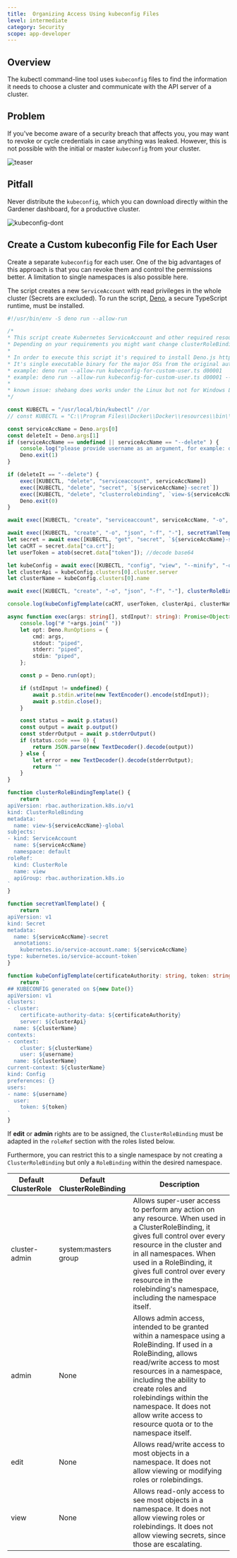 ```yaml
---
title:  Organizing Access Using kubeconfig Files
level: intermediate
category: Security
scope: app-developer
---
```


## Overview

The kubectl command-line tool uses `kubeconfig` files to find the information it needs to choose a cluster and 
communicate with the API server of a cluster.

## Problem
If you've become aware of a security breach that affects you, you may want to revoke or cycle credentials 
in case anything was leaked. However, this is not possible with the initial or master `kubeconfig` from your 
cluster.

![teaser](./images/teaser.svg)

## Pitfall

Never distribute the `kubeconfig`, which you can download directly within the Gardener dashboard, for a productive cluster.

![kubeconfig-dont](./images/kubeconfig-initial.png)


## Create a Custom kubeconfig File for Each User

Create a separate `kubeconfig` for each user. One of the big advantages of this approach is that you can revoke them and control 
the permissions better. A limitation to single namespaces is also possible here.

The script creates a new `ServiceAccount` with read privileges in the whole cluster (Secrets are excluded).
To run the script, [Deno](https://deno.land/), a secure TypeScript runtime, must be installed.


```TypeScript
#!/usr/bin/env -S deno run --allow-run

/*
* This script create Kubernetes ServiceAccount and other required resource and print KUBECONFIG to console.
* Depending on your requirements you might want change clusterRoleBindingTemplate() function
*
* In order to execute this script it's required to install Deno.js https://deno.land/ (TypeScript & JavaScript runtime).
* It's single executable binary for the major OSs from the original author of the Node.js
* example: deno run --allow-run kubeconfig-for-custom-user.ts d00001
* example: deno run --allow-run kubeconfig-for-custom-user.ts d00001 --delete
*
* known issue: shebang does works under the Linux but not for Windows Linux Subsystem
*/

const KUBECTL = "/usr/local/bin/kubectl" //or
// const KUBECTL = "C:\\Program Files\\Docker\\Docker\\resources\\bin\\kubectl.exe"

const serviceAccName = Deno.args[0]
const deleteIt = Deno.args[1]
if (serviceAccName == undefined || serviceAccName == "--delete" ) {
    console.log("please provide username as an argument, for example: deno run --allow-run kubeconfig-for-custom-user.ts USER_NAME [--delete]")
    Deno.exit(1)
}

if (deleteIt == "--delete") {
    exec([KUBECTL, "delete", "serviceaccount", serviceAccName])
    exec([KUBECTL, "delete", "secret", `${serviceAccName}-secret`])
    exec([KUBECTL, "delete", "clusterrolebinding", `view-${serviceAccName}-global`])
    Deno.exit(0)
}

await exec([KUBECTL, "create", "serviceaccount", serviceAccName, "-o", "json"])

await exec([KUBECTL, "create", "-o", "json", "-f", "-"], secretYamlTemplate())
let secret = await exec([KUBECTL, "get", "secret", `${serviceAccName}-secret`, "-o", "json"])
let caCRT = secret.data["ca.crt"];
let userToken = atob(secret.data["token"]); //decode base64

let kubeConfig = await exec([KUBECTL, "config", "view", "--minify", "-o", "json"]);
let clusterApi = kubeConfig.clusters[0].cluster.server
let clusterName = kubeConfig.clusters[0].name

await exec([KUBECTL, "create", "-o", "json", "-f", "-"], clusterRoleBindingTemplate())

console.log(kubeConfigTemplate(caCRT, userToken, clusterApi, clusterName, serviceAccName + "-" + clusterName))

async function exec(args: string[], stdInput?: string): Promise<Object> {
    console.log("# "+args.join(" "))
    let opt: Deno.RunOptions = {
        cmd: args,
        stdout: "piped",
        stderr: "piped",
        stdin: "piped",
    };

    const p = Deno.run(opt);

    if (stdInput != undefined) {
        await p.stdin.write(new TextEncoder().encode(stdInput));
        await p.stdin.close();
    }

    const status = await p.status()
    const output = await p.output()
    const stderrOutput = await p.stderrOutput()
    if (status.code === 0) {
        return JSON.parse(new TextDecoder().decode(output))
    } else {
        let error = new TextDecoder().decode(stderrOutput);
        return ""
    }
}

function clusterRoleBindingTemplate() {
    return `
apiVersion: rbac.authorization.k8s.io/v1
kind: ClusterRoleBinding
metadata:
  name: view-${serviceAccName}-global
subjects:
- kind: ServiceAccount
  name: ${serviceAccName}
  namespace: default
roleRef:
  kind: ClusterRole
  name: view
  apiGroup: rbac.authorization.k8s.io    
`
}

function secretYamlTemplate() {
    return `
apiVersion: v1
kind: Secret
metadata:
  name: ${serviceAccName}-secret
  annotations:
    kubernetes.io/service-account.name: ${serviceAccName}
type: kubernetes.io/service-account-token`
}

function kubeConfigTemplate(certificateAuthority: string, token: string, clusterApi: string, clusterName: string, username: string) {
    return `
## KUBECONFIG generated on ${new Date()}
apiVersion: v1
clusters:
- cluster:
    certificate-authority-data: ${certificateAuthority}
    server: ${clusterApi}
  name: ${clusterName}
contexts:
- context:
    cluster: ${clusterName}
    user: ${username}
  name: ${clusterName}
current-context: ${clusterName}
kind: Config
preferences: {}
users:
- name: ${username}
  user:
    token: ${token}
`
}

```

If **edit** or **admin** rights are to be assigned, the `ClusterRoleBinding` must be adapted in the `roleRef` section 
with the roles listed below.

Furthermore, you can restrict this to a single namespace by not creating a `ClusterRoleBinding` but only a `RoleBinding`
within the desired namespace.

Default ClusterRole |	Default ClusterRoleBinding	| Description |
------------------- | ----------------------------- | --------------- |
cluster-admin	    | system:masters group	        | Allows super-user access to perform any action on any resource. When used in a ClusterRoleBinding, it gives full control over every resource in the cluster and in all namespaces. When used in a RoleBinding, it gives full control over every resource in the rolebinding's namespace, including the namespace itself. |
admin	            | None                          | Allows admin access, intended to be granted within a namespace using a RoleBinding. If used in a RoleBinding, allows read/write access to most resources in a namespace, including the ability to create roles and rolebindings within the namespace. It does not allow write access to resource quota or to the namespace itself. |
edit	            | None	                        | Allows read/write access to most objects in a namespace. It does not allow viewing or modifying roles or rolebindings. |
view	            | None                          | Allows read-only access to see most objects in a namespace. It does not allow viewing roles or rolebindings. It does not allow viewing secrets, since those are escalating. |